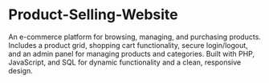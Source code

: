 # Product-Selling-Website
An e-commerce platform for browsing, managing, and purchasing products. Includes a product grid, shopping cart functionality, secure login/logout, and an admin panel for managing products and categories. Built with PHP, JavaScript, and SQL for dynamic functionality and a clean, responsive design.
